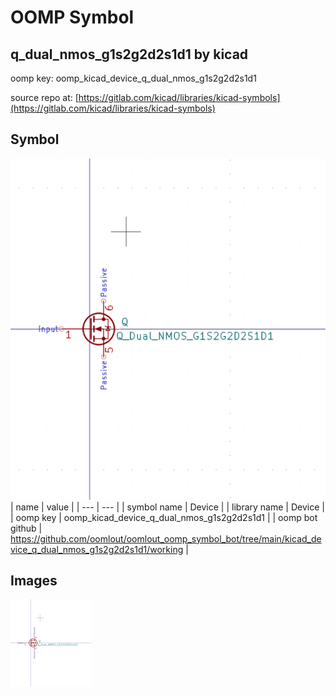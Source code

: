 # OOMP Symbol  
## q_dual_nmos_g1s2g2d2s1d1  by kicad  
  
oomp key: oomp_kicad_device_q_dual_nmos_g1s2g2d2s1d1  
  
source repo at: [https://gitlab.com/kicad/libraries/kicad-symbols](https://gitlab.com/kicad/libraries/kicad-symbols)  
## Symbol  
  
[![working.png](working_600.png)](working.png)  
| name | value | 
| --- | --- | 
| symbol name | Device | 
| library name | Device | 
| oomp key | oomp_kicad_device_q_dual_nmos_g1s2g2d2s1d1 | 
| oomp bot github | https://github.com/oomlout/oomlout_oomp_symbol_bot/tree/main/kicad_device_q_dual_nmos_g1s2g2d2s1d1/working | 
## Images  
  
[![working.png](working_140.png)](working.png)  
